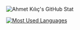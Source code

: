 ![Ahmet Kılıç's GitHub Stat](https://github-readme-stats.vercel.app/api?username=ahmetkkilic&show_icons=true&bg_color=00000000)

[![Most Used Languages](https://github-readme-stats.vercel.app/api/top-langs/?username=ahmetkkilic&layout=compact&bg_color=00000000)](https://github.com/ahmetkkilic/github-readme-stats)
